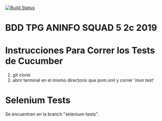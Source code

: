 [![Build Status](https://travis-ci.org/TPG-Aninfo-Squad-5-2c-2019/cucumber.svg?branch=master)](https://travis-ci.org/TPG-Aninfo-Squad-5-2c-2019/cucumber)

# BDD TPG ANINFO SQUAD 5 2c 2019

# Instrucciones Para Correr los Tests de Cucumber

1. git clone
2. abrir terminal en el mismo directorio que pom.xml y correr 'mvn test'

# Selenium Tests

Se encuentran en la branch "selenium-tests".
